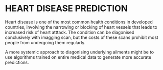 # HEART DISEASE PREDICTION

Heart disease is one of the most common health conditions in developed countries, involving the narrowing or blocking of heart vessels that leads to increased risk of heart atttack. The condition can be diagonised conclusively with imagging scan, but the costs of these scans prohibit most people from undergoing them regularly.

A more systemic approach to diagonising underlying ailments might be to use algorithms trained on entire medical data to generate more accurate predictions.
